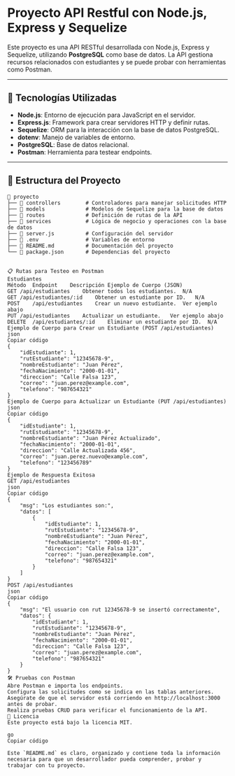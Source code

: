 # Proyecto API Restful con Node.js, Express y Sequelize

Este proyecto es una API RESTful desarrollada con Node.js, Express y Sequelize, utilizando **PostgreSQL** como base de datos. La API gestiona recursos relacionados con estudiantes y se puede probar con herramientas como Postman.

---

## 🚀 **Tecnologías Utilizadas**
- **Node.js**: Entorno de ejecución para JavaScript en el servidor.
- **Express.js**: Framework para crear servidores HTTP y definir rutas.
- **Sequelize**: ORM para la interacción con la base de datos PostgreSQL.
- **dotenv**: Manejo de variables de entorno.
- **PostgreSQL**: Base de datos relacional.
- **Postman**: Herramienta para testear endpoints.

---

## 📂 **Estructura del Proyecto**
```plaintext
📁 proyecto
├── 📂 controllers        # Controladores para manejar solicitudes HTTP
├── 📂 models             # Modelos de Sequelize para la base de datos
├── 📂 routes             # Definición de rutas de la API
├── 📂 services           # Lógica de negocio y operaciones con la base de datos
├── 📄 server.js          # Configuración del servidor
├── 📄 .env               # Variables de entorno
├── 📄 README.md          # Documentación del proyecto
└── 📄 package.json       # Dependencias del proyecto


📋 Rutas para Testeo en Postman
Estudiantes
Método	Endpoint	Descripción	Ejemplo de Cuerpo (JSON)
GET	/api/estudiantes	Obtener todos los estudiantes.	N/A
GET	/api/estudiantes/:id	Obtener un estudiante por ID.	N/A
POST	/api/estudiantes	Crear un nuevo estudiante.	Ver ejemplo abajo
PUT	/api/estudiantes	Actualizar un estudiante.	Ver ejemplo abajo
DELETE	/api/estudiantes/:id	Eliminar un estudiante por ID.	N/A
Ejemplo de Cuerpo para Crear un Estudiante (POST /api/estudiantes)
json
Copiar código
{
    "idEstudiante": 1,
    "rutEstudiante": "12345678-9",
    "nombreEstudiante": "Juan Pérez",
    "fechaNacimiento": "2000-01-01",
    "direccion": "Calle Falsa 123",
    "correo": "juan.perez@example.com",
    "telefono": "987654321"
}
Ejemplo de Cuerpo para Actualizar un Estudiante (PUT /api/estudiantes)
json
Copiar código
{
    "idEstudiante": 1,
    "rutEstudiante": "12345678-9",
    "nombreEstudiante": "Juan Pérez Actualizado",
    "fechaNacimiento": "2000-01-01",
    "direccion": "Calle Actualizada 456",
    "correo": "juan.perez.nuevo@example.com",
    "telefono": "123456789"
}
Ejemplo de Respuesta Exitosa
GET /api/estudiantes
json
Copiar código
{
    "msg": "Los estudiantes son:",
    "datos": [
        {
            "idEstudiante": 1,
            "rutEstudiante": "12345678-9",
            "nombreEstudiante": "Juan Pérez",
            "fechaNacimiento": "2000-01-01",
            "direccion": "Calle Falsa 123",
            "correo": "juan.perez@example.com",
            "telefono": "987654321"
        }
    ]
}
POST /api/estudiantes
json
Copiar código
{
    "msg": "El usuario con rut 12345678-9 se insertó correctamente",
    "datos": {
        "idEstudiante": 1,
        "rutEstudiante": "12345678-9",
        "nombreEstudiante": "Juan Pérez",
        "fechaNacimiento": "2000-01-01",
        "direccion": "Calle Falsa 123",
        "correo": "juan.perez@example.com",
        "telefono": "987654321"
    }
}
🛠️ Pruebas con Postman
Abre Postman e importa los endpoints.
Configura las solicitudes como se indica en las tablas anteriores.
Asegúrate de que el servidor está corriendo en http://localhost:3000 antes de probar.
Realiza pruebas CRUD para verificar el funcionamiento de la API.
📝 Licencia
Este proyecto está bajo la licencia MIT.

go
Copiar código

Este `README.md` es claro, organizado y contiene toda la información necesaria para que un desarrollador pueda comprender, probar y trabajar con tu proyecto.






